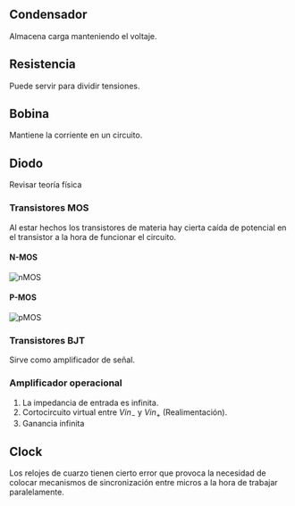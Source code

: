 
## Condensador

Almacena carga manteniendo el voltaje.

## Resistencia

Puede servir para dividir tensiones.

## Bobina

Mantiene la corriente en un circuito.

## Diodo

Revisar teoría física

### Transistores MOS

Al estar hechos los transistores de materia hay cierta caída de potencial en el transistor a la hora de funcionar el circuito.
#### N-MOS

![nMOS](./../imágenes/nMOS.png)

#### P-MOS

![pMOS](./../imágenes/pMOS.png)

### Transistores BJT

Sirve como amplificador de señal.

### Amplificador operacional

1. La impedancia de entrada es infinita.
2. Cortocircuito virtual entre $Vin_-$ y $Vin_+$ (Realimentación).
3. Ganancia infinita

## Clock

Los relojes de cuarzo tienen cierto error que provoca la necesidad de colocar mecanismos de sincronización entre micros a la hora de trabajar paralelamente.